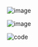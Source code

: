![image](https://user-images.githubusercontent.com/74879098/172235554-3e3ab96d-ad08-405f-9e81-99206def407f.png)

![image](https://user-images.githubusercontent.com/74879098/172236416-99a1ad4a-df1f-4e37-8a08-a8269bd988c3.png)


![code](https://user-images.githubusercontent.com/74879098/172236229-4c4d0bf4-b99b-4a1b-b7b3-fe8a80c6d66c.png)

